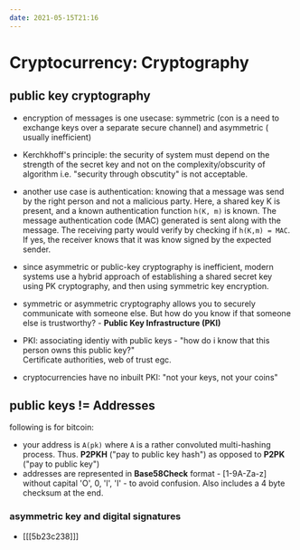 ```yaml
---
date: 2021-05-15T21:16
---
```


# Cryptocurrency: Cryptography

## public key cryptography
- encryption of messages is one usecase: symmetric (con is a need to exchange keys over a separate secure channel) and asymmetric ( usually inefficient)
- Kerchkhoff's principle: the security of system must depend on the strength of the secret key and not on the complexity/obscurity of algorithm i.e. "security through obscutity" is not acceptable.
- another use case is authentication: knowing that a message was send by the right person and not a malicious party. Here, a shared key K is present, and a known authentication function `h(K, m)` is known. The message authentication code (MAC) generated is sent along with the message. The receiving party would verify by checking if `h(K,m) = MAC`. If yes, the receiver knows that it was know signed by the expected sender.
 
- since asymmetric or public-key cryptography is inefficient, modern systems use a hybrid approach of establishing a shared secret key using PK cryptography, and then using symmetric key encryption.

- symmetric or asymmetric cryptography allows you to securely communicate with someone else. But how do you know if that someone else is trustworthy? - **Public Key Infrastructure (PKI)**

- PKI: associating identiy with public keys - "how do i know that this person owns this public key?"  
Certificate authorities, web of trust egc.

- cryptocurrencies have no inbuilt PKI: "not your keys, not your coins"


## public keys != Addresses
following is for bitcoin:
- your address is `A(pk)` where `A` is a rather convoluted multi-hashing process. Thus. **P2PKH** ("pay to public key hash") as opposed to **P2PK** ("pay to public key")
- addresses are represented in **Base58Check** format - [1-9A-Za-z] without capital 'O', 0, 'l', 'I' - to  avoid confusion. Also includes a 4 byte checksum at the end.

### asymmetric key and digital signatures
- [[[5b23c238]]]

